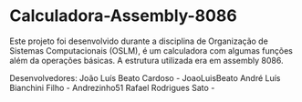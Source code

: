 # Calculadora-Assembly-8086

Este projeto foi desenvolvido durante a disciplina de Organização de Sistemas Computacionais (OSLM), é um calculadora com algumas funções além da operações básicas. A estrutura utilizada era em assembly 8086.

Desenvolvedores: 
João Luís Beato Cardoso  - JoaoLuisBeato
André Luís Bianchini Filho - Andrezinho51
Rafael Rodrigues Sato -  
